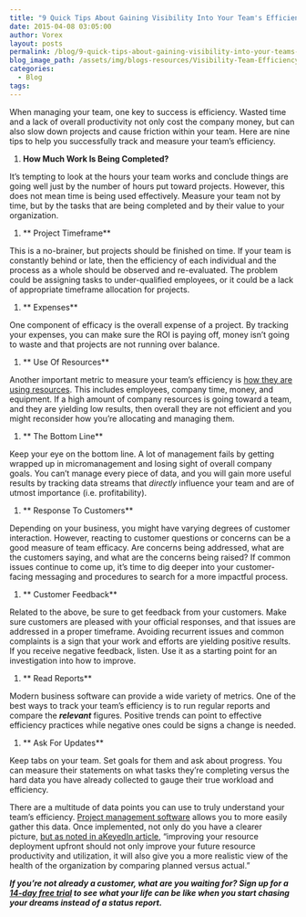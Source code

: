 ```yaml
---
title: "9 Quick Tips About Gaining Visibility Into Your Team's Efficiency"
date: 2015-04-08 03:05:00
author: Vorex
layout: posts
permalink: /blog/9-quick-tips-about-gaining-visibility-into-your-teams-efficiency/
blog_image_path: /assets/img/blogs-resources/Visibility-Team-Efficiency.jpg
categories:
  - Blog
tags:  
---
```


When managing your team, one key to success is efficiency. Wasted time and a lack of overall productivity not only cost the company money, but can also slow down projects and cause friction within your team. Here are nine tips to help you successfully track and measure your team’s efficiency.

1. **How Much Work Is Being Completed?**

It’s tempting to look at the hours your team works and conclude things are going well just by the number of hours put toward projects. However, this does not mean time is being used effectively. Measure your team not by time, but by the tasks that are being completed and by their value to your organization.

1. ** Project Timeframe**

This is a no-brainer, but projects should be finished on time. If your team is constantly behind or late, then the efficiency of each individual and the process as a whole should be observed and re-evaluated. The problem could be assigning tasks to under-qualified employees, or it could be a lack of appropriate timeframe allocation for projects.

1. ** Expenses**

One component of efficacy is the overall expense of a project. By tracking your expenses, you can make sure the ROI is paying off, money isn’t going to waste and that projects are not running over balance.

1. ** Use Of Resources**

Another important metric to measure your team’s efficiency is [how they are using resources](http://www.vorex.com/agency-challenges-scaling-project-management/). This includes employees, company time, money, and equipment. If a high amount of company resources is going toward a team, and they are yielding low results, then overall they are not efficient and you might reconsider how you’re allocating and managing them.

1. ** The Bottom Line**

Keep your eye on the bottom line. A lot of management fails by getting wrapped up in micromanagement and losing sight of overall company goals. You can’t manage every piece of data, and you will gain more useful results by tracking data streams that *directly* influence your team and are of utmost importance (i.e. profitability).

1. ** Response To Customers**

Depending on your business, you might have varying degrees of customer interaction. However, reacting to customer questions or concerns can be a good measure of team efficacy. Are concerns being addressed, what are the customers saying, and what are the concerns being raised? If common issues continue to come up, it’s time to dig deeper into your customer-facing messaging and procedures to search for a more impactful process.

1. ** Customer Feedback**

Related to the above, be sure to get feedback from your customers. Make sure customers are pleased with your official responses, and that issues are addressed in a proper timeframe. Avoiding recurrent issues and common complaints is a sign that your work and efforts are yielding positive results. If you receive negative feedback, listen. Use it as a starting point for an investigation into how to improve.

1. ** Read Reports**

Modern business software can provide a wide variety of metrics. One of the best ways to track your team’s efficiency is to run regular reports and compare the ***relevant*** figures. Positive trends can point to effective efficiency practices while negative ones could be signs a change is needed.

1. ** Ask For Updates**

Keep tabs on your team. Set goals for them and ask about progress. You can measure their statements on what tasks they’re completing versus the hard data you have already collected to gauge their true workload and efficiency.

There are a multitude of data points you can use to truly understand your team’s efficiency. [Project management software](http://www.vorex.com/product/) allows you to more easily gather this data. Once implemented, not only do you have a clearer picture, [but as noted in a](http://www.keyedin.com/keyedinprojects/article/5-simple-ways-to-improve-employee-utilization-and-productivity/)[KeyedIn article](http://www.keyedin.com/keyedinprojects/article/5-simple-ways-to-improve-employee-utilization-and-productivity/), “improving your resource deployment upfront should not only improve your future resource productivity and utilization, it will also give you a more realistic view of the health of the organization by comparing planned versus actual.”

***If you’re not already a customer, what are you waiting for? Sign up for a [14-day free trial](http://www.vorex.com/free-trial/) to see what your life can be like when you start chasing your dreams instead of a status report.***

